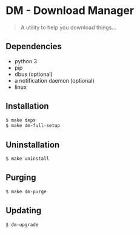# DM - Download Manager

> A utility to help you download things...

## Dependencies
- python 3
- pip
- dbus (optional)
- a notification daemon (optional)
- linux

## Installation
```bash
$ make deps
$ make dm-full-setup
```

## Uninstallation
```bash
$ make uninstall
```

## Purging
```bash
$ make dm-purge
```

## Updating
```bash
$ dm-upgrade
```

